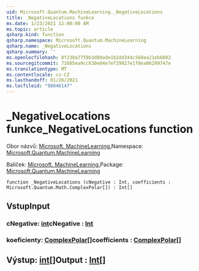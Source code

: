 ```yaml
---
uid: Microsoft.Quantum.MachineLearning._NegativeLocations
title: _NegativeLocations funkce
ms.date: 1/23/2021 12:00:00 AM
ms.topic: article
qsharp.kind: function
qsharp.namespace: Microsoft.Quantum.MachineLearning
qsharp.name: _NegativeLocations
qsharp.summary: ''
ms.openlocfilehash: 8f238a7759b3d89ade1b2dd344c568ea21eb6802
ms.sourcegitcommit: 71605ea9cc630e84e7ef29027e1f0ea06299747e
ms.translationtype: MT
ms.contentlocale: cs-CZ
ms.lasthandoff: 01/26/2021
ms.locfileid: "98846147"
---
```

# <a name="_negativelocations-function"></a><span data-ttu-id="8e906-102">_NegativeLocations funkce</span><span class="sxs-lookup"><span data-stu-id="8e906-102">_NegativeLocations function</span></span>

<span data-ttu-id="8e906-103">Obor názvů: [Microsoft. MachineLearning.](xref:Microsoft.Quantum.MachineLearning)</span><span class="sxs-lookup"><span data-stu-id="8e906-103">Namespace: [Microsoft.Quantum.MachineLearning](xref:Microsoft.Quantum.MachineLearning)</span></span>

<span data-ttu-id="8e906-104">Balíček: [Microsoft. MachineLearning.](https://nuget.org/packages/Microsoft.Quantum.MachineLearning)</span><span class="sxs-lookup"><span data-stu-id="8e906-104">Package: [Microsoft.Quantum.MachineLearning](https://nuget.org/packages/Microsoft.Quantum.MachineLearning)</span></span>




```qsharp
function _NegativeLocations (cNegative : Int, coefficients : Microsoft.Quantum.Math.ComplexPolar[]) : Int[]
```


## <a name="input"></a><span data-ttu-id="8e906-105">Vstup</span><span class="sxs-lookup"><span data-stu-id="8e906-105">Input</span></span>

### <a name="cnegative--int"></a><span data-ttu-id="8e906-106">cNegative: [int](xref:microsoft.quantum.lang-ref.int)</span><span class="sxs-lookup"><span data-stu-id="8e906-106">cNegative : [Int](xref:microsoft.quantum.lang-ref.int)</span></span>




### <a name="coefficients--complexpolar"></a><span data-ttu-id="8e906-107">koeficienty: [ComplexPolar](xref:Microsoft.Quantum.Math.ComplexPolar)[]</span><span class="sxs-lookup"><span data-stu-id="8e906-107">coefficients : [ComplexPolar](xref:Microsoft.Quantum.Math.ComplexPolar)[]</span></span>





## <a name="output--int"></a><span data-ttu-id="8e906-108">Výstup: [int](xref:microsoft.quantum.lang-ref.int)[]</span><span class="sxs-lookup"><span data-stu-id="8e906-108">Output : [Int](xref:microsoft.quantum.lang-ref.int)[]</span></span>

